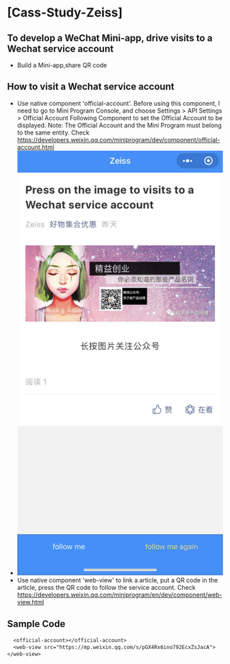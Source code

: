 # [Cass-Study-Zeiss]


## To develop a WeChat Mini-app, drive visits to a Wechat service account

- Build a Mini-app,share QR code


## How to visit a Wechat service account
- Use native component 'official-account'. Before using this component, I need to go to Mini Program Console, and choose Settings > API Settings > Official Account Following Component to set the Official Account to be displayed. Note: The Official Account and the Mini Program must belong to the same entity. 
Check https://developers.weixin.qq.com/miniprogram/dev/component/official-account.html
- ![image](https://github.com/Dreams1990/zeiss/blob/master/images/01.jpeg)
- Use native component 'web-view' to link a article, put a QR code in the article, press the QR code to follow the service account.
Check https://developers.weixin.qq.com/miniprogram/en/dev/component/web-view.html

## Sample Code
```
  <official-account></official-account>
  <web-view src="https://mp.weixin.qq.com/s/pGX4Rx6ino792EcxZsJacA"></web-view>
```

